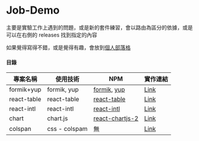 # Job-Demo

主要是實驗工作上遇到的問題，或是新的套件練習，會以路由為區分的依據，或是可以在右側的 releases 找到指定的內容

如果覺得寫得不錯，或是覺得有趣，會放到[個人部落格](https://janlin002.github.io/)

#### 目錄

| 專案名稱    | 使用技術      | NPM                                                                                      | 實作連結                                                                      |
| ----------- | ------------- | ---------------------------------------------------------------------------------------- | ----------------------------------------------------------------------------- |
| formik+yup  | formik, yup   | [formik](https://www.npmjs.com/package/formik), [yup](https://www.npmjs.com/package/yup) | [Link](https://github.com/janlin002/Job-Demo/tree/master/src/Demo/Formik-Yup) |
| react-table | react-table   | [react-table](https://www.npmjs.com/package/react-table)                                 | [Link]()                                                                      |
| react-intl  | react-intl    | [react-intl](https://www.npmjs.com/package/react-intl)                                   | [Link](https://github.com/janlin002/Job-Demo/tree/master/src/Demo/React-intl) |
| chart       | chart.js      | [react-chartjs-2](https://www.npmjs.com/package/react-chartjs-2)                         | [Link](https://github.com/janlin002/Job-Demo/tree/master/src/Demo/Chart)      |
| colspan     | css - colspam | 無                                                                                       | [Link](https://github.com/janlin002/Job-Demo/tree/master/src/Demo/colspan)                                                                      |
